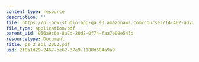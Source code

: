 ```yaml
---
content_type: resource
description: ''
file: https://ol-ocw-studio-app-qa.s3.amazonaws.com/courses/14-462-advanced-macroeconomics-ii-spring-2004/2f0a1d292467be6237e91188d604a9a9_ps_2_sol_2003.pdf
file_type: application/pdf
parent_uid: 956a9c6e-8a7d-20d2-0f74-faa7e09e543d
resourcetype: Document
title: ps_2_sol_2003.pdf
uid: 2f0a1d29-2467-be62-37e9-1188d604a9a9
---
```

